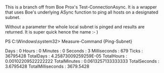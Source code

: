 This is a branch off from Boe Prox's Test-ConnectionAsync. 
It is a wrapper that uses Boe's underlying ASync function to ping all hosts on a designated subnet. 

Without a parameter the whole local subnet is pinged and results are returned. It is super quick hence the name :- )

PS C:\Windows\system32> Measure-Command {Ping-Subnet}

Days              : 0
Hours             : 0
Minutes           : 0
Seconds           : 3
Milliseconds      : 679
Ticks             : 36795428
TotalDays         : 4.25873009259259E-05
TotalHours        : 0.00102209522222222
TotalMinutes      : 0.0613257133333333
TotalSeconds      : 3.6795428
TotalMilliseconds : 3679.5428
